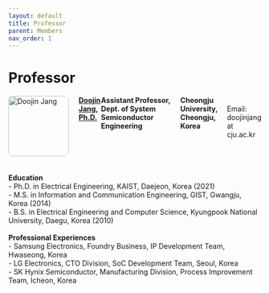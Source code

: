 ```yaml
---
layout: default
title: Professor
parent: Members
nav_order: 1
---
```


# Professor

<div style="display: flex; align-items: flex-start;">

  <img src="/orbit_lab/assets/img/doojinjang.jpg" alt="Doojin Jang" width="120" style="margin-right: 20px; border-radius: 8px">
    <strong><a href="ANZ5fUMVkcGA5NTfq8a4DOH_huf0R6IAM8KcyrwyzDnbP70NLZZv5ymmSklsNbmAV81jtnBKK4ldVphxRJD0Hi1nYjigoLMJB3ByeofzlskKIrbJ3VUHewhV8UzUtdQtrkJpYW3lGgem6fl8m2y1F1KFbQ" target="_blank">Doojin Jang, Ph.D.</a></strong><br>
    <strong>Assistant Professor, Dept. of System Semiconductor Engineering</strong><br>
    <strong>Cheongju University, Cheongju, Korea</strong><br>
    Email: doojinjang at cju.ac.kr<br></div>
  <br>
  <br>
  <div>
    <strong>Education</strong><br>
    - Ph.D. in Electrical Engineering, KAIST, Daejeon, Korea (2021)<br>
    - M.S. in Information and Communication Engineering, GIST, Gwangju, Korea (2014)<br>
    - B.S. in Electrical Engineering and Computer Science, Kyungpook National University, Daegu, Korea (2010)<br>
    <br>
    <strong>Professional Experiences</strong><br>
    - Samsung Electronics, Foundry Business, IP Development Team, Hwaseong, Korea<br>
    - LG Electronics, CTO Division, SoC Development Team, Seoul, Korea<br>
    - SK Hynix Semiconductor, Manufacturing Division, Process Improvement Team, Icheon, Korea<br>
  </div>
